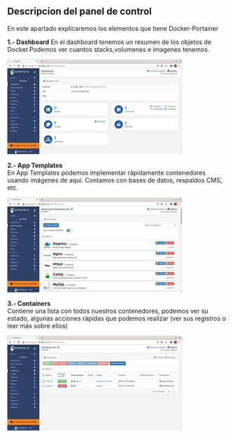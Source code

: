 ## Descripcion del panel de control

En este apartado explicaremos los elementos que tiene Docker-Portainer  

**1.- Dashboard** 
En el dashboard tenemos un resumen de los objetos de Docker.Podemos ver cuantos stacks,volumenes e imagenes tenemos.
  
![Contenedor con la imagen Portainer](imagenes/dashboard.jpg)  

**2.- App Templates**    
En App Templates podemos implementar rápidamente contenedores usando imágenes de aquí. Contamos con bases de datos, respaldos CMS, etc.


![Contenedor con la imagen Portainer](imagenes/app_templates.jpg)  

**3.- Containers**     
Contiene una lista con todos nuestros contenedores, podemos ver su estado, algunas acciones rápidas que podemos realizar (ver sus registros o leer más sobre ellos)

![Contenedor con la imagen Portainer](imagenes/containers.jpg)
